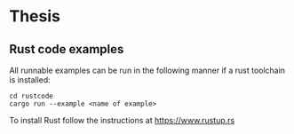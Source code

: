 # Thesis

## Rust code examples

All runnable examples can be run in the following manner if a rust toolchain is installed:

    cd rustcode
    cargo run --example <name of example>

To install Rust follow the instructions at https://www.rustup.rs
